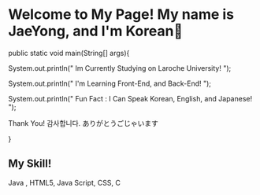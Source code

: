 <h1> Welcome to My Page! My name is JaeYong, and I'm Korean👋 </h1>
public static void main(String[] args){

System.out.println(" Im Currently Studying on Laroche University! ");

System.out.println(" I'm Learning Front-End, and Back-End! ");

System.out.println(" Fun Fact : I Can Speak Korean, English, and Japanese! ");

Thank You! 감사합니다. ありがとうごじゃいます

}
<h2> My Skill! </h2>
Java , HTML5, Java Script, CSS, C 


